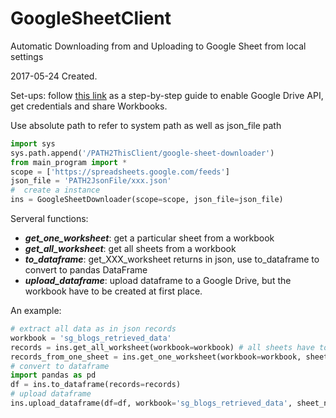 # GoogleSheetClient
Automatic Downloading from and Uploading to Google Sheet from local settings

2017-05-24
Created.

Set-ups:
follow [this link](https://www.twilio.com/blog/2017/02/an-easy-way-to-read-and-write-to-a-google-spreadsheet-in-python.html) as a step-by-step guide to enable Google Drive API, get credentials and share Workbooks.

Use absolute path to refer to system path as well as json_file path
```python
import sys
sys.path.append('/PATH2ThisClient/google-sheet-downloader')
from main_program import *
scope = ['https://spreadsheets.google.com/feeds']
json_file = 'PATH2JsonFile/xxx.json'
#  create a instance
ins = GoogleSheetDownloader(scope=scope, json_file=json_file)
```


Serveral functions:

- ***get_one_worksheet***: get a particular sheet from a workbook
- ***get_all_worksheet***: get all sheets from a workbook
- ***to_dataframe***: get_XXX_worksheet returns in json, use to_dataframe to convert to pandas DataFrame
- ***upload_dataframe***: upload dataframe to a Google Drive, but the workbook have to be created at first place.

An example:
```python
# extract all data as in json records
workbook = 'sg_blogs_retrieved_data'
records = ins.get_all_worksheet(workbook=workbook) # all sheets have to be in the same format.
records_from_one_sheet = ins.get_one_worksheet(workbook=workbook, sheet_name="test")
# convert to dataframe
import pandas as pd
df = ins.to_dataframe(records=records)
# upload dataframe
ins.upload_dataframe(df=df, workbook='sg_blogs_retrieved_data', sheet_name='test')
```
